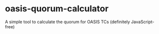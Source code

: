 # oasis-quorum-calculator
A simple tool to calculate the quorum for OASIS TCs (definitely JavaScript-free)
